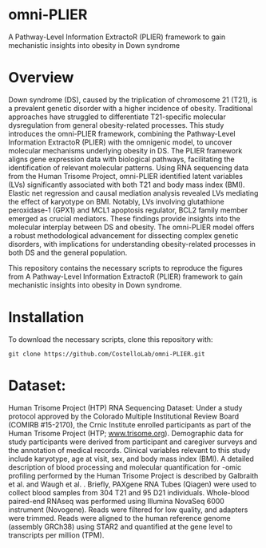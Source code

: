 # omni-PLIER
A Pathway-Level Information ExtractoR (PLIER) framework to gain mechanistic insights into obesity in Down syndrome
# Overview
Down syndrome (DS), caused by the triplication of chromosome 21 (T21), is a prevalent genetic
disorder with a higher incidence of obesity. Traditional approaches have struggled to differentiate
T21-specific molecular dysregulation from general obesity-related processes. This study introduces
the omni-PLIER framework, combining the Pathway-Level Information ExtractoR (PLIER) with
the omnigenic model, to uncover molecular mechanisms underlying obesity in DS. The PLIER
framework aligns gene expression data with biological pathways, facilitating the identification of
relevant molecular patterns. Using RNA sequencing data from the Human Trisome Project,
omni-PLIER identified latent variables (LVs) significantly associated with both T21 and body mass
index (BMI). Elastic net regression and causal mediation analysis revealed LVs mediating the
effect of karyotype on BMI. Notably, LVs involving glutathione peroxidase-1 (GPX1) and MCL1
apoptosis regulator, BCL2 family member emerged as crucial mediators. These findings provide
insights into the molecular interplay between DS and obesity. The omni-PLIER model offers a
robust methodological advancement for dissecting complex genetic disorders, with implications for
understanding obesity-related processes in both DS and the general population.

This repository contains the necessary scripts to reproduce the figures from A Pathway-Level Information ExtractoR (PLIER) framework to gain mechanistic insights into obesity in Down syndrome.

# Installation 
To download the  necessary scripts, clone this repository with: 
```
git clone https://github.com/CostelloLab/omni-PLIER.git
```

# Dataset: 
Human Trisome Project (HTP) RNA Sequencing Dataset:
Under a study protocol approved by the Colorado Multiple Institutional Review Board (COMIRB
#15-2170), the Crnic Institute enrolled participants as part of the Human Trisome Project (HTP;
www.trisome.org). Demographic data for study participants were derived from participant and
caregiver surveys and the annotation of medical records. Clinical variables relevant to this study
include karyotype, age at visit, sex, and body mass index (BMI).
A detailed description of blood processing and molecular quantification for -omic profiling
performed by the Human Trisome Project is described by Galbraith et al. and Waugh et al.
.
Briefly, PAXgene RNA Tubes (Qiagen) were used to collect blood samples from 304 T21 and 95
D21 individuals. Whole-blood paired-end RNAseq was performed using Illumina NovaSeq 6000
instrument (Novogene). Reads were filtered for low quality, and adapters were trimmed. Reads
were aligned to the human reference genome (assembly GRCh38) using STAR2 and quantified at
the gene level to transcripts per million (TPM).
